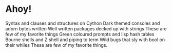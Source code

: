 # Ahoy!

Syntax and clauses and structures on Cython
Dark themed consoles and adorn bytes written
Well written packages decked up with strings
These are few of my favorite things
Green coloured prompts and lisp hash tables
Bourne shells and Z shell and piping to term
Wild bugs that sly with bool on their whiles
These are few of my favorite things.

